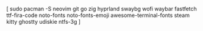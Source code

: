 [ sudo pacman -S neovim git go zig hyprland swaybg wofi waybar fastfetch ttf-fira-code noto-fonts noto-fonts-emoji awesome-terminal-fonts steam kitty ghostty udiskie ntfs-3g ]
